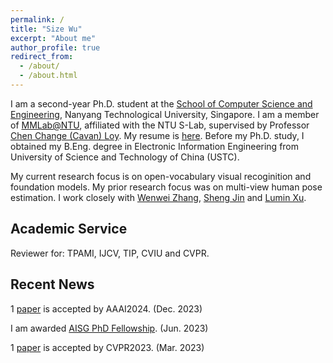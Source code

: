 ```yaml
---
permalink: /
title: "Size Wu"
excerpt: "About me"
author_profile: true
redirect_from: 
  - /about/
  - /about.html
---
```

I am a second-year Ph.D. student at the [School of Computer Science and Engineering](http://scse.ntu.edu.sg/Pages/Home.aspx), Nanyang Technological University, Singapore. I am a member of [MMLab@NTU](https://www.mmlab-ntu.com/), affiliated with the NTU S-Lab, supervised by Professor [Chen Change (Cavan) Loy](http://personal.ie.cuhk.edu.hk/~ccloy/). My resume is [here](/files/wusize_cv.pdf). Before my Ph.D. study, I obtained my B.Eng. degree in Electronic Information Engineering from University of Science and Technology of China (USTC).

My current research focus is on open-vocabulary visual recoginition and foundation models. My prior research focus was on multi-view human pose estimation. I work closely with [Wenwei Zhang](http://zhangwenwei.cn/), [Sheng Jin](https://jin-s13.github.io/) and [Lumin Xu](https://github.com/luminxu).


Academic Service
------------------------
Reviewer for: TPAMI, IJCV, TIP, CVIU and CVPR.

Recent News
------------------------
1 [paper](https://arxiv.org/pdf/2312.11376.pdf) is accepted by AAAI2024. (Dec. 2023)

I am awarded [AISG PhD Fellowship](https://aisingapore.org/research/phd-fellowship-programme/). (Jun. 2023)

1 [paper](https://arxiv.org/pdf/2302.13996.pdf) is accepted by CVPR2023. (Mar. 2023)
